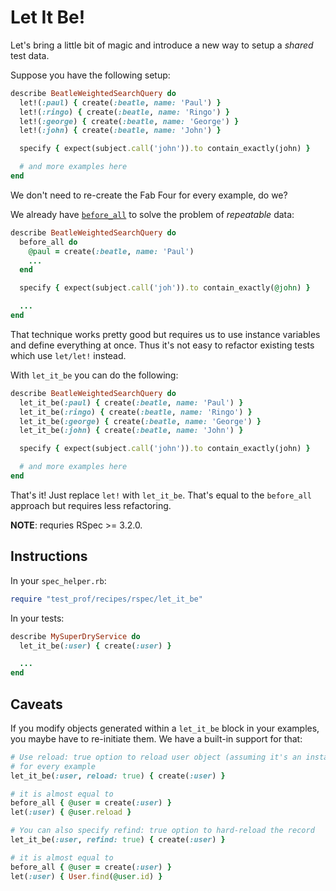 # Let It Be!

Let's bring a little bit of magic and introduce a new way to setup a _shared_ test data.

Suppose you have the following setup:

```ruby
describe BeatleWeightedSearchQuery do
  let!(:paul) { create(:beatle, name: 'Paul') }
  let!(:ringo) { create(:beatle, name: 'Ringo') }
  let!(:george) { create(:beatle, name: 'George') }
  let!(:john) { create(:beatle, name: 'John') }

  specify { expect(subject.call('john')).to contain_exactly(john) }

  # and more examples here
end
```

We don't need to re-create the Fab Four for every example, do we?

We already have [`before_all`](https://github.com/palkan/test-prof/tree/master/guides/before_all.md) to solve the problem of _repeatable_ data:

```ruby
describe BeatleWeightedSearchQuery do
  before_all do
    @paul = create(:beatle, name: 'Paul')
    ...
  end

  specify { expect(subject.call('joh')).to contain_exactly(@john) }

  ...
end
```

That technique works pretty good but requires us to use instance variables and define everything at once. Thus it's not easy to refactor existing tests which use `let/let!` instead.

With `let_it_be` you can do the following:

```ruby
describe BeatleWeightedSearchQuery do
  let_it_be(:paul) { create(:beatle, name: 'Paul') }
  let_it_be(:ringo) { create(:beatle, name: 'Ringo') }
  let_it_be(:george) { create(:beatle, name: 'George') }
  let_it_be(:john) { create(:beatle, name: 'John') }

  specify { expect(subject.call('john')).to contain_exactly(john) }

  # and more examples here
end
```

That's it! Just replace `let!` with `let_it_be`. That's equal to the `before_all` approach but requires less refactoring.

**NOTE**: requries RSpec >= 3.2.0.

## Instructions

In your `spec_helper.rb`:

```ruby
require "test_prof/recipes/rspec/let_it_be"
```

In your tests:

```ruby
describe MySuperDryService do
  let_it_be(:user) { create(:user) }

  ...
end
```

## Caveats

If you modify objects generated within a `let_it_be` block in your examples, you maybe have to re-initiate them.
We have a built-in support for that:


```ruby
# Use reload: true option to reload user object (assuming it's an instance of ActiveRecord)
# for every example
let_it_be(:user, reload: true) { create(:user) }

# it is almost equal to
before_all { @user = create(:user) }
let(:user) { @user.reload }

# You can also specify refind: true option to hard-reload the record
let_it_be(:user, refind: true) { create(:user) }

# it is almost equal to
before_all { @user = create(:user) }
let(:user) { User.find(@user.id) }
```
